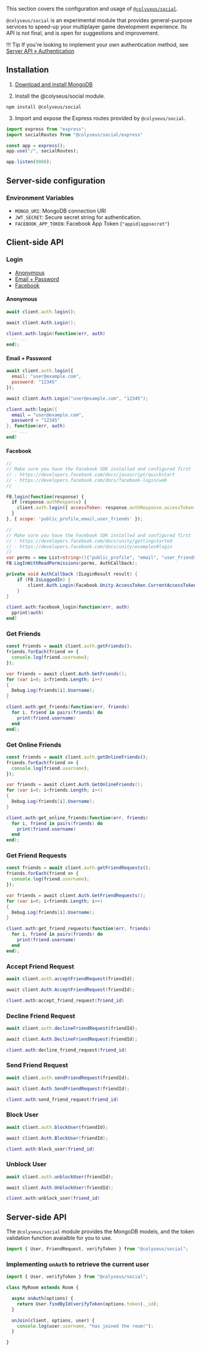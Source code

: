 This section covers the configuration and usage of [`@colyseus/social`](http://github.com/colyseus/colyseus-social).

`@colyseus/social` is an experimental module that provides general-purpose services to speed-up your multiplayer game development experience. Its API is not final, and is open for suggestions and improvement.


!!! Tip
    If you're looking to implement your own authentication method, see [Server API » Authentication](/server/authentication)

## Installation

1. [Download and install MongoDB](https://docs.mongodb.com/manual/installation/)

2. Install the @colyseus/social module.

```
npm install @colyseus/social
```

3. Import and expose the Express routes provided by `@colyseus/social`.


```typescript
import express from "express";
import socialRoutes from "@colyseus/social/express"

const app = express();
app.use("/", socialRoutes);

app.listen(8080);
```

## Server-side configuration

### Environment Variables

- `MONGO_URI`: MongoDB connection URI
- `JWT_SECRET`: Secure secret string for authentication.
- `FACEBOOK_APP_TOKEN`: Facebook App Token (`"appid|appsecret"`)

## Client-side API

### Login

- [Anonymous](#anonymous)
- [Email + Password](#email-password)
- [Facebook](#facebook)

#### Anonymous

```javascript fct_label="JavaScript"
await client.auth.login();
```

```csharp fct_label="C#"
await client.Auth.Login();
```

```lua fct_label="lua"
client.auth:login(function(err, auth)
  -- ...
end);
```

#### Email + Password

```javascript fct_label="JavaScript"
await client.auth.login({
  email: "user@example.com",
  password: "12345"
});
```

```csharp fct_label="C#"
await client.Auth.Login("user@example.com", "12345");
```

```lua fct_label="lua"
client.auth:login({
  email = "user@example.com",
  password = "12345"
}, function(err, auth)
  -- ...
end)
```

#### Facebook

```javascript fct_label="JavaScript"
//
// Make sure you have the Facebook SDK installed and configured first
// - https://developers.facebook.com/docs/javascript/quickstart
// - https://developers.facebook.com/docs/facebook-login/web
//

FB.login(function(response) {
  if (response.authResponse) {
    client.auth.login({ accessToken: response.authResponse.accessToken });
  }
}, { scope: 'public_profile,email,user_friends' });

```

```csharp fct_label="C#"
//
// Make sure you have the Facebook SDK installed and configured first
// - https://developers.facebook.com/docs/unity/gettingstarted
// - https://developers.facebook.com/docs/unity/examples#login
//
var perms = new List<string>(){"public_profile", "email", "user_friends"};
FB.LogInWithReadPermissions(perms, AuthCallback);

private void AuthCallback (ILoginResult result) {
    if (FB.IsLoggedIn) {
        client.Auth.Login(Facebook.Unity.AccessToken.CurrentAccessToken);
    }
}
```

```lua fct_label="lua"
client.auth:facebook_login(function(err, auth)
  pprint(auth)
end)
```

### Get Friends

```javascript fct_label="JavaScript"
const friends = await client.auth.getFriends();
friends.forEach(friend => {
  console.log(friend.username);
});
```

```csharp fct_label="C#"
var friends = await client.Auth.GetFriends();
for (var i=0; i<friends.Length; i++)
{
  Debug.Log(friends[i].Username);
}
```

```lua fct_label="lua"
client.auth:get_friends(function(err, friends)
  for i, friend in pairs(friends) do
    print(friend.username)
  end
end);
```

### Get Online Friends

```javascript fct_label="JavaScript"
const friends = await client.auth.getOnlineFriends();
friends.forEach(friend => {
  console.log(friend.username);
});
```

```csharp fct_label="C#"
var friends = await client.Auth.GetOnlineFriends();
for (var i=0; i<friends.Length; i++)
{
  Debug.Log(friends[i].Username);
}
```

```lua fct_label="lua"
client.auth:get_online_friends(function(err, friends)
  for i, friend in pairs(friends) do
    print(friend.username)
  end
end);
```

### Get Friend Requests

```javascript fct_label="JavaScript"
const friends = await client.auth.getFriendRequests();
friends.forEach(friend => {
  console.log(friend.username);
});
```

```csharp fct_label="C#"
var friends = await client.Auth.GetFriendRequests();
for (var i=0; i<friends.Length; i++)
{
  Debug.Log(friends[i].Username);
}
```

```lua fct_label="lua"
client.auth:get_friend_requests(function(err, friends)
  for i, friend in pairs(friends) do
    print(friend.username)
  end
end);
```

### Accept Friend Request

```javascript fct_label="JavaScript"
await client.auth.acceptFriendRequest(friendId);
```

```csharp fct_label="C#"
await client.Auth.AcceptFriendRequest(friendId);
```

```lua fct_label="lua"
client.auth:accept_friend_request(friend_id)
```

### Decline Friend Request

```javascript fct_label="JavaScript"
await client.auth.declineFriendRequest(friendId);
```

```csharp fct_label="C#"
await client.Auth.DeclineFriendRequest(friendId);
```

```lua fct_label="lua"
client.auth:decline_friend_request(friend_id)
```

### Send Friend Request

```javascript fct_label="JavaScript"
await client.auth.sendFriendRequest(friendId);
```

```csharp fct_label="C#"
await client.Auth.SendFriendRequest(friendId);
```

```lua fct_label="lua"
client.auth:send_friend_request(friend_id)
```

### Block User

```javascript fct_label="JavaScript"
await client.auth.blockUser(friendId);
```

```csharp fct_label="C#"
await client.Auth.BlockUser(friendId);
```

```lua fct_label="lua"
client.auth:block_user(friend_id)
```

### Unblock User

```javascript fct_label="JavaScript"
await client.auth.unblockUser(friendId);
```

```csharp fct_label="C#"
await client.Auth.UnblockUser(friendId);
```

```lua fct_label="lua"
client.auth:unblock_user(friend_id)
```

## Server-side API

The `@colyseus/social` module provides the MongoDB models, and the token validation function avaialble for you to use.

```typescript
import { User, FriendRequest, verifyToken } from "@colyseus/social";
```

### Implementing `onAuth` to retrieve the current user

```typescript
import { User, verifyToken } from "@colyseus/social";

class MyRoom extends Room {

  async onAuth(options) {
    return User.findById(verifyToken(options.token)._id);
  }

  onJoin(client, options, user) {
    console.log(user.username, "has joined the room!");
  }

}
```